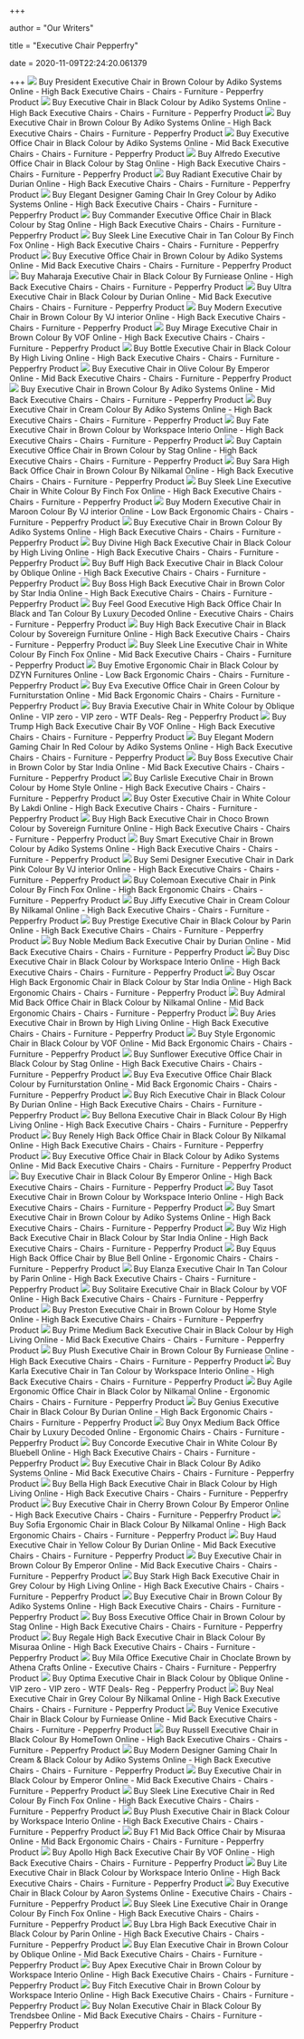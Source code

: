 +++
        
author = "Our Writers"
        
title = "Executive Chair Pepperfry"
        
date = 2020-11-09T22:24:20.061379
        
+++
[ ![](https://ii1.pepperfry.com/media/catalog/product/p/r/568x625/president-executive-chair-in-brown-colour-by-adiko-systems-president-executive-chair-in-brown-colour-xqov26.jpg)](https://ii1.pepperfry.com/media/catalog/product/p/r/568x625/president-executive-chair-in-brown-colour-by-adiko-systems-president-executive-chair-in-brown-colour-xqov26.jpg) Buy President Executive Chair in Brown Colour by Adiko Systems Online -  High Back Executive Chairs - Chairs - Furniture - Pepperfry Product
[ ![](https://ii1.pepperfry.com/media/catalog/product/e/x/494x544/executive-chairs-in-black-colour-and-matt-finish-by-adiko-executive-chairs-in-black-colour-and-matt--edlnen.jpg)](https://ii1.pepperfry.com/media/catalog/product/e/x/494x544/executive-chairs-in-black-colour-and-matt-finish-by-adiko-executive-chairs-in-black-colour-and-matt--edlnen.jpg) Buy Executive Chair in Black Colour by Adiko Systems Online - High Back Executive  Chairs - Chairs - Furniture - Pepperfry Product
[ ![](https://ii1.pepperfry.com/media/catalog/product/e/x/568x625/executive-chair-in-brown-colour-by-adiko-systems-executive-chair-in-brown-colour-by-adiko-systems-iavtcv.jpg)](https://ii1.pepperfry.com/media/catalog/product/e/x/568x625/executive-chair-in-brown-colour-by-adiko-systems-executive-chair-in-brown-colour-by-adiko-systems-iavtcv.jpg) Buy Executive Chair in Brown Colour By Adiko Systems Online - High Back Executive  Chairs - Chairs - Furniture - Pepperfry Product
[ ![](https://ii1.pepperfry.com/media/catalog/product/e/x/568x625/executive-medium-back-office-chair-in-black-colour-by-adiko-systems-executive-medium-back-office-cha-bhl7fw.jpg)](https://ii1.pepperfry.com/media/catalog/product/e/x/568x625/executive-medium-back-office-chair-in-black-colour-by-adiko-systems-executive-medium-back-office-cha-bhl7fw.jpg) Buy Executive Office Chair in Black Colour by Adiko Systems Online - Mid  Back Executive Chairs - Chairs - Furniture - Pepperfry Product
[ ![](https://ii1.pepperfry.com/media/catalog/product/a/l/568x625/alfredo-executive-office-chair-by-stag-furniture-alfredo-executive-office-chair-by-stag-furniture-vuvfrh.jpg)](https://ii1.pepperfry.com/media/catalog/product/a/l/568x625/alfredo-executive-office-chair-by-stag-furniture-alfredo-executive-office-chair-by-stag-furniture-vuvfrh.jpg) Buy Alfredo Executive Office Chair in Black Colour by Stag Online - High  Back Executive Chairs - Chairs - Furniture - Pepperfry Product
[ ![](https://ii1.pepperfry.com/media/catalog/product/l/e/494x544/leatherette-chairlow-back-office-chair-by-durian-leatherette-chairlow-back-office-chair-by-durian-zjfpna.jpg)](https://ii1.pepperfry.com/media/catalog/product/l/e/494x544/leatherette-chairlow-back-office-chair-by-durian-leatherette-chairlow-back-office-chair-by-durian-zjfpna.jpg) Buy Radiant Executive Chair by Durian Online - High Back Executive Chairs -  Chairs - Furniture - Pepperfry Product
[ ![](https://ii1.pepperfry.com/media/catalog/product/e/l/568x625/elegant-designer-gaming-chair-in-grey-by-adiko-systems-elegant-designer-gaming-chair-in-grey-by-adik-radhmf.jpg)](https://ii1.pepperfry.com/media/catalog/product/e/l/568x625/elegant-designer-gaming-chair-in-grey-by-adiko-systems-elegant-designer-gaming-chair-in-grey-by-adik-radhmf.jpg) Buy Elegant Designer Gaming Chair In Grey Colour by Adiko Systems Online -  High Back Executive Chairs - Chairs - Furniture - Pepperfry Product
[ ![](https://ii1.pepperfry.com/media/catalog/product/c/o/568x625/commander-executive-office-chair-by-stag-furniture-commander-executive-office-chair-by-stag-furnitur-9g1sty.jpg)](https://ii1.pepperfry.com/media/catalog/product/c/o/568x625/commander-executive-office-chair-by-stag-furniture-commander-executive-office-chair-by-stag-furnitur-9g1sty.jpg) Buy Commander Executive Office Chair in Black Colour by Stag Online - High  Back Executive Chairs - Chairs - Furniture - Pepperfry Product
[ ![](https://ii2.pepperfry.com/media/catalog/product/s/l/494x544/sleek-line-high-back-office-chair-in-tan-leatherette-by-finch-fox-sleek-line-high-back-office-chair--qls98a.jpg)](https://ii2.pepperfry.com/media/catalog/product/s/l/494x544/sleek-line-high-back-office-chair-in-tan-leatherette-by-finch-fox-sleek-line-high-back-office-chair--qls98a.jpg) Buy Sleek Line Executive Chair in Tan Colour By Finch Fox Online - High  Back Executive Chairs - Chairs - Furniture - Pepperfry Product
[ ![](https://ii1.pepperfry.com/media/catalog/product/e/x/568x625/executive-medium-back-office-chair-in-brown-colour-by-adiko-systems-executive-medium-back-office-cha-z5rx0s.jpg)](https://ii1.pepperfry.com/media/catalog/product/e/x/568x625/executive-medium-back-office-chair-in-brown-colour-by-adiko-systems-executive-medium-back-office-cha-z5rx0s.jpg) Buy Executive Office Chair in Brown Colour by Adiko Systems Online - Mid  Back Executive Chairs - Chairs - Furniture - Pepperfry Product
[ ![](https://ii1.pepperfry.com/media/catalog/product/m/a/494x544/maharaja-high-back-adjustable-chair-in-black-leatherette-by-furniease-maharaja-high-back-adjustable--2swhcr.jpg)](https://ii1.pepperfry.com/media/catalog/product/m/a/494x544/maharaja-high-back-adjustable-chair-in-black-leatherette-by-furniease-maharaja-high-back-adjustable--2swhcr.jpg) Buy Maharaja Executive Chair in Black Colour By Furniease Online - High  Back Executive Chairs - Chairs - Furniture - Pepperfry Product
[ ![](https://ii1.pepperfry.com/media/catalog/product/u/l/568x625/ultra-medium-back-chair-in-black-colour-by-durian-ultra-medium-back-chair-in-black-colour-by-durian-6syzu6.jpg)](https://ii1.pepperfry.com/media/catalog/product/u/l/568x625/ultra-medium-back-chair-in-black-colour-by-durian-ultra-medium-back-chair-in-black-colour-by-durian-6syzu6.jpg) Buy Ultra Executive Chair in Black Colour by Durian Online - Mid Back Executive  Chairs - Chairs - Furniture - Pepperfry Product
[ ![](https://ii1.pepperfry.com/media/catalog/product/m/o/568x625/modern-executive-leatherette-revolving-chair-by-vj-interior-modern-executive-leatherette-revolving-c-8dljvj.jpg)](https://ii1.pepperfry.com/media/catalog/product/m/o/568x625/modern-executive-leatherette-revolving-chair-by-vj-interior-modern-executive-leatherette-revolving-c-8dljvj.jpg) Buy Modern Executive Chair in Brown Colour By VJ interior Online - High  Back Executive Chairs - Chairs - Furniture - Pepperfry Product
[ ![](https://ii1.pepperfry.com/media/catalog/product/s/t/494x544/storm-hb-office-chair-in-brown-by-vof-storm-hb-office-chair-in-brown-by-vof-30yiuy.jpg)](https://ii1.pepperfry.com/media/catalog/product/s/t/494x544/storm-hb-office-chair-in-brown-by-vof-storm-hb-office-chair-in-brown-by-vof-30yiuy.jpg) Buy Mirage Executive Chair in Brown Colour By VOF Online - High Back Executive  Chairs - Chairs - Furniture - Pepperfry Product
[ ![](https://ii1.pepperfry.com/media/catalog/product/b/o/568x625/bottle-executive-chair-in-black-colour-by-high-living-bottle-executive-chair-in-black-colour-by-high-jnkivi.jpg)](https://ii1.pepperfry.com/media/catalog/product/b/o/568x625/bottle-executive-chair-in-black-colour-by-high-living-bottle-executive-chair-in-black-colour-by-high-jnkivi.jpg) Buy Bottle Executive Chair in Black Colour By High Living Online - High  Back Executive Chairs - Chairs - Furniture - Pepperfry Product
[ ![](https://ii1.pepperfry.com/media/catalog/product/m/e/568x625/medium-back-executive-chair-in-olive-colour-by-emperor-medium-back-executive-chair-in-olive-colour-b-grkida.jpg)](https://ii1.pepperfry.com/media/catalog/product/m/e/568x625/medium-back-executive-chair-in-olive-colour-by-emperor-medium-back-executive-chair-in-olive-colour-b-grkida.jpg) Buy Executive Chair in Olive Colour By Emperor Online - Mid Back Executive  Chairs - Chairs - Furniture - Pepperfry Product
[ ![](https://ii1.pepperfry.com/media/catalog/product/e/x/568x625/executive-chair-in-brown-colour-by-adiko-systems-executive-chair-in-brown-colour-by-adiko-systems-rvf1nt.jpg)](https://ii1.pepperfry.com/media/catalog/product/e/x/568x625/executive-chair-in-brown-colour-by-adiko-systems-executive-chair-in-brown-colour-by-adiko-systems-rvf1nt.jpg) Buy Executive Chair in Brown Colour By Adiko Systems Online - Mid Back Executive  Chairs - Chairs - Furniture - Pepperfry Product
[ ![](https://ii1.pepperfry.com/media/catalog/product/e/x/568x625/executive-chair-in-cream-colour-by-adiko-systems-executive-chair-in-cream-colour-by-adiko-systems-ufiarf.jpg)](https://ii1.pepperfry.com/media/catalog/product/e/x/568x625/executive-chair-in-cream-colour-by-adiko-systems-executive-chair-in-cream-colour-by-adiko-systems-ufiarf.jpg) Buy Executive Chair in Cream Colour By Adiko Systems Online - High Back Executive  Chairs - Chairs - Furniture - Pepperfry Product
[ ![](https://ii1.pepperfry.com/media/catalog/product/f/a/568x625/fate-ergonomic-chair-in-brown-colour--by-workspace-interio-fate-ergonomic-chair-in-brown-colour--by--gqlhwk.jpg)](https://ii1.pepperfry.com/media/catalog/product/f/a/568x625/fate-ergonomic-chair-in-brown-colour--by-workspace-interio-fate-ergonomic-chair-in-brown-colour--by--gqlhwk.jpg) Buy Fate Executive Chair in Brown Colour by Workspace Interio Online - High  Back Executive Chairs - Chairs - Furniture - Pepperfry Product
[ ![](https://ii1.pepperfry.com/media/catalog/product/c/a/568x625/captain-executive-office-chair-by-stag-furniture-captain-executive-office-chair-by-stag-furniture-wkx8mc.jpg)](https://ii1.pepperfry.com/media/catalog/product/c/a/568x625/captain-executive-office-chair-by-stag-furniture-captain-executive-office-chair-by-stag-furniture-wkx8mc.jpg) Buy Captain Executive Office Chair in Brown Colour by Stag Online - High  Back Executive Chairs - Chairs - Furniture - Pepperfry Product
[ ![](https://ii1.pepperfry.com/media/catalog/product/s/a/568x625/sara-high-back-office-chair-in-brown-colour-by-nilkamal-sara-high-back-office-chair-in-brown-colour--sodmdo.jpg)](https://ii1.pepperfry.com/media/catalog/product/s/a/568x625/sara-high-back-office-chair-in-brown-colour-by-nilkamal-sara-high-back-office-chair-in-brown-colour--sodmdo.jpg) Buy Sara High Back Office Chair in Brown Colour By Nilkamal Online - High  Back Executive Chairs - Chairs - Furniture - Pepperfry Product
[ ![](https://ii1.pepperfry.com/media/catalog/product/s/l/568x625/sleek-line-high-back-office-chair-in-white-leatherette-by-finch-fox-sleek-line-high-back-office-chai-b9x7pi.jpg)](https://ii1.pepperfry.com/media/catalog/product/s/l/568x625/sleek-line-high-back-office-chair-in-white-leatherette-by-finch-fox-sleek-line-high-back-office-chai-b9x7pi.jpg) Buy Sleek Line Executive Chair in White Colour By Finch Fox Online - High  Back Executive Chairs - Chairs - Furniture - Pepperfry Product
[ ![](https://ii1.pepperfry.com/media/catalog/product/m/o/568x625/modern-executive-chair-in-maroon-colour-by-vj-interior-modern-executive-chair-in-maroon-colour-by-vj-0qvhl3.jpg)](https://ii1.pepperfry.com/media/catalog/product/m/o/568x625/modern-executive-chair-in-maroon-colour-by-vj-interior-modern-executive-chair-in-maroon-colour-by-vj-0qvhl3.jpg) Buy Modern Executive Chair in Maroon Colour By VJ interior Online - Low  Back Ergonomic Chairs - Chairs - Furniture - Pepperfry Product
[ ![](https://ii1.pepperfry.com/media/catalog/product/e/x/568x625/executive-chair-in-brown-colour-by-adiko-system-executive-chair-in-brown-colour-by-adiko-system-xtavvb.jpg)](https://ii1.pepperfry.com/media/catalog/product/e/x/568x625/executive-chair-in-brown-colour-by-adiko-system-executive-chair-in-brown-colour-by-adiko-system-xtavvb.jpg) Buy Executive Chair in Brown Colour By Adiko Systems Online - High Back Executive  Chairs - Chairs - Furniture - Pepperfry Product
[ ![](https://ii1.pepperfry.com/media/catalog/product/d/i/568x625/divine-high-back-executive-chair-in-black-colour-by-high-living-divine-high-back-executive-chair-in--yaxdxl.jpg)](https://ii1.pepperfry.com/media/catalog/product/d/i/568x625/divine-high-back-executive-chair-in-black-colour-by-high-living-divine-high-back-executive-chair-in--yaxdxl.jpg) Buy Divine High Back Executive Chair in Black Colour by High Living Online  - High Back Executive Chairs - Chairs - Furniture - Pepperfry Product
[ ![](https://ii1.pepperfry.com/media/catalog/product/b/u/568x625/buff-high-back-executive-chair-in-black-colour-by-oblique-buff-high-back-executive-chair-in-black-co-wg7lng.jpg)](https://ii1.pepperfry.com/media/catalog/product/b/u/568x625/buff-high-back-executive-chair-in-black-colour-by-oblique-buff-high-back-executive-chair-in-black-co-wg7lng.jpg) Buy Buff High Back Executive Chair in Black Colour by Oblique Online - High  Back Executive Chairs - Chairs - Furniture - Pepperfry Product
[ ![](https://ii1.pepperfry.com/media/catalog/product/b/o/568x625/boss-high-back-executive-chair-in-brown-color-by-star-india-boss-high-back-executive-chair-in-brown--yruai6.jpg)](https://ii1.pepperfry.com/media/catalog/product/b/o/568x625/boss-high-back-executive-chair-in-brown-color-by-star-india-boss-high-back-executive-chair-in-brown--yruai6.jpg) Buy Boss High Back Executive Chair in Brown Color by Star India Online -  High Back Executive Chairs - Chairs - Furniture - Pepperfry Product
[ ![](https://ii1.pepperfry.com/media/catalog/product/f/e/568x625/feel-good-executive-high-back-office-chair-in-black-colour-and-tan-by-luxury-decoded-feel-good-execu-aawb5g.jpg)](https://ii1.pepperfry.com/media/catalog/product/f/e/568x625/feel-good-executive-high-back-office-chair-in-black-colour-and-tan-by-luxury-decoded-feel-good-execu-aawb5g.jpg) Buy Feel Good Executive High Back Office Chair In Black and Tan Colour By  Luxury Decoded Online - Executive Chairs - Chairs - Furniture - Pepperfry  Product
[ ![](https://ii1.pepperfry.com/media/catalog/product/c/h/568x625/chair-chair-1nyd8v.jpg)](https://ii1.pepperfry.com/media/catalog/product/c/h/568x625/chair-chair-1nyd8v.jpg) Buy High Back Executive Chair in Black Colour by Sovereign Furniture Online  - High Back Executive Chairs - Chairs - Furniture - Pepperfry Product
[ ![](https://ii1.pepperfry.com/media/catalog/product/s/l/568x625/sleek-line-executive-chair-in-white-colour-by-finch-fox-sleek-line-executive-chair-in-white-colour-b-1dkwhz.jpg)](https://ii1.pepperfry.com/media/catalog/product/s/l/568x625/sleek-line-executive-chair-in-white-colour-by-finch-fox-sleek-line-executive-chair-in-white-colour-b-1dkwhz.jpg) Buy Sleek Line Executive Chair in White Colour By Finch Fox Online - Mid  Back Executive Chairs - Chairs - Furniture - Pepperfry Product
[ ![](https://ii1.pepperfry.com/media/catalog/product/e/m/568x625/emotive-executive-chair-in-black-colour-by-dzyn-furnitures-emotive-executive-chair-in-black-colour-b-3u8dgn.jpg)](https://ii1.pepperfry.com/media/catalog/product/e/m/568x625/emotive-executive-chair-in-black-colour-by-dzyn-furnitures-emotive-executive-chair-in-black-colour-b-3u8dgn.jpg) Buy Emotive Ergonomic Chair in Black Colour by DZYN Furnitures Online - Low  Back Ergonomic Chairs - Chairs - Furniture - Pepperfry Product
[ ![](https://ii1.pepperfry.com/media/catalog/product/e/v/494x544/eva-executive-office-chair-green-colour-by-furniturstation-eva-executive-office-chair-green-colour-b-x4n3z7.jpg)](https://ii1.pepperfry.com/media/catalog/product/e/v/494x544/eva-executive-office-chair-green-colour-by-furniturstation-eva-executive-office-chair-green-colour-b-x4n3z7.jpg) Buy Eva Executive Office Chair in Green Colour by Furniturstation Online -  Mid Back Ergonomic Chairs - Chairs - Furniture - Pepperfry Product
[ ![](https://ii1.pepperfry.com/media/catalog/product/b/r/568x625/bravia-executive-chair-in-white-leather-by-oblique-bravia-executive-chair-in-white-leather-by-obliqu-pj2aur.jpg)](https://ii1.pepperfry.com/media/catalog/product/b/r/568x625/bravia-executive-chair-in-white-leather-by-oblique-bravia-executive-chair-in-white-leather-by-obliqu-pj2aur.jpg) Buy Bravia Executive Chair in White Colour by Oblique Online - VIP zero -  VIP zero - WTF Deals- Reg - Pepperfry Product
[ ![](https://ii1.pepperfry.com/media/catalog/product/t/r/568x625/trump-high-back-executive-chair-by-vof-trump-high-back-executive-chair-by-vof-nasr6c.jpg)](https://ii1.pepperfry.com/media/catalog/product/t/r/568x625/trump-high-back-executive-chair-by-vof-trump-high-back-executive-chair-by-vof-nasr6c.jpg) Buy Trump High Back Executive Chair By VOF Online - High Back Executive  Chairs - Chairs - Furniture - Pepperfry Product
[ ![](https://ii1.pepperfry.com/media/catalog/product/e/l/568x625/elegant-modern-gaming-chair-in-red-by-adiko-systems-elegant-modern-gaming-chair-in-red-by-adiko-syst-3g3uvv.jpg)](https://ii1.pepperfry.com/media/catalog/product/e/l/568x625/elegant-modern-gaming-chair-in-red-by-adiko-systems-elegant-modern-gaming-chair-in-red-by-adiko-syst-3g3uvv.jpg) Buy Elegant Modern Gaming Chair In Red Colour by Adiko Systems Online -  High Back Executive Chairs - Chairs - Furniture - Pepperfry Product
[ ![](https://ii1.pepperfry.com/media/catalog/product/b/o/568x625/boss-executive-chair-in-brown-color-by-star-india-boss-executive-chair-in-brown-color-by-star-india-u6wbze.jpg)](https://ii1.pepperfry.com/media/catalog/product/b/o/568x625/boss-executive-chair-in-brown-color-by-star-india-boss-executive-chair-in-brown-color-by-star-india-u6wbze.jpg) Buy Boss Executive Chair in Brown Color by Star India Online - Mid Back Executive  Chairs - Chairs - Furniture - Pepperfry Product
[ ![](https://ii1.pepperfry.com/media/catalog/product/e/x/568x625/exceutive-chair-in-black-by-home-style-exceutive-chair-in-black-by-home-style-tajadw.jpg)](https://ii1.pepperfry.com/media/catalog/product/e/x/568x625/exceutive-chair-in-black-by-home-style-exceutive-chair-in-black-by-home-style-tajadw.jpg) Buy Carlisle Executive Chair in Brown Colour by Home Style Online - High  Back Executive Chairs - Chairs - Furniture - Pepperfry Product
[ ![](https://ii1.pepperfry.com/media/catalog/product/h/i/568x625/high-back-executive-chair-in-white-leatherette-by-lakdi-high-back-executive-chair-in-white-leatheret-scsdpj.jpg)](https://ii1.pepperfry.com/media/catalog/product/h/i/568x625/high-back-executive-chair-in-white-leatherette-by-lakdi-high-back-executive-chair-in-white-leatheret-scsdpj.jpg) Buy Oster Executive Chair in White Colour By Lakdi Online - High Back Executive  Chairs - Chairs - Furniture - Pepperfry Product
[ ![](https://ii1.pepperfry.com/media/catalog/product/c/h/568x625/chair-chair-fgxgl2.jpg)](https://ii1.pepperfry.com/media/catalog/product/c/h/568x625/chair-chair-fgxgl2.jpg) Buy High Back Executive Chair in Choco Brown Colour by Sovereign Furniture  Online - High Back Executive Chairs - Chairs - Furniture - Pepperfry Product
[ ![](https://ii1.pepperfry.com/media/catalog/product/s/m/568x625/smart-executive-chair-in-brown-colour-by-adiko-systems-smart-executive-chair-in-brown-colour-by-adik-dulxpw.jpg)](https://ii1.pepperfry.com/media/catalog/product/s/m/568x625/smart-executive-chair-in-brown-colour-by-adiko-systems-smart-executive-chair-in-brown-colour-by-adik-dulxpw.jpg) Buy Smart Executive Chair in Brown Colour by Adiko Systems Online - High  Back Executive Chairs - Chairs - Furniture - Pepperfry Product
[ ![](https://ii1.pepperfry.com/media/catalog/product/s/e/568x625/semi-designer-executive-chair-in-dark-pink-by-vj-interior-semi-designer-executive-chair-in-dark-pink-1vfmma.jpg)](https://ii1.pepperfry.com/media/catalog/product/s/e/568x625/semi-designer-executive-chair-in-dark-pink-by-vj-interior-semi-designer-executive-chair-in-dark-pink-1vfmma.jpg) Buy Semi Designer Executive Chair in Dark Pink Colour By VJ interior Online  - High Back Executive Chairs - Chairs - Furniture - Pepperfry Product
[ ![](https://ii1.pepperfry.com/media/catalog/product/c/o/494x544/colemoan-leatherette-office-chair-in-pink-colour-by-finch-fox-colemoan-leatherette-office-chair-in-p-ibbmfa.jpg)](https://ii1.pepperfry.com/media/catalog/product/c/o/494x544/colemoan-leatherette-office-chair-in-pink-colour-by-finch-fox-colemoan-leatherette-office-chair-in-p-ibbmfa.jpg) Buy Colemoan Executive Chair in Pink Colour By Finch Fox Online - High Back  Ergonomic Chairs - Chairs - Furniture - Pepperfry Product
[ ![](https://ii1.pepperfry.com/media/catalog/product/j/i/568x625/jiffy-high-back-office-chair-in-cream-colour-by-nilkamal-jiffy-high-back-office-chair-in-cream-colou-lmfmk9.jpg)](https://ii1.pepperfry.com/media/catalog/product/j/i/568x625/jiffy-high-back-office-chair-in-cream-colour-by-nilkamal-jiffy-high-back-office-chair-in-cream-colou-lmfmk9.jpg) Buy Jiffy Executive Chair in Cream Colour By Nilkamal Online - High Back Executive  Chairs - Chairs - Furniture - Pepperfry Product
[ ![](https://ii1.pepperfry.com/media/catalog/product/p/r/568x625/prestige-executive-chair-in-black-leatherette-by-parin-prestige-executive-chair-in-black-leatherette-dj6gyv.jpg)](https://ii1.pepperfry.com/media/catalog/product/p/r/568x625/prestige-executive-chair-in-black-leatherette-by-parin-prestige-executive-chair-in-black-leatherette-dj6gyv.jpg) Buy Prestige Executive Chair in Black Colour by Parin Online - High Back Executive  Chairs - Chairs - Furniture - Pepperfry Product
[ ![](https://ii1.pepperfry.com/media/catalog/product/n/o/568x625/noble-medium-back-executive-chair-by-durian-noble-medium-back-executive-chair-by-durian-a4ltbd.jpg)](https://ii1.pepperfry.com/media/catalog/product/n/o/568x625/noble-medium-back-executive-chair-by-durian-noble-medium-back-executive-chair-by-durian-a4ltbd.jpg) Buy Noble Medium Back Executive Chair by Durian Online - Mid Back Executive  Chairs - Chairs - Furniture - Pepperfry Product
[ ![](https://ii1.pepperfry.com/media/catalog/product/d/i/568x625/disc-executive-chair-in-black-colour-by-workspace-interio-disc-executive-chair-in-black-colour-by-wo-iqawa1.jpg)](https://ii1.pepperfry.com/media/catalog/product/d/i/568x625/disc-executive-chair-in-black-colour-by-workspace-interio-disc-executive-chair-in-black-colour-by-wo-iqawa1.jpg) Buy Disc Executive Chair in Black Colour by Workspace Interio Online - High  Back Executive Chairs - Chairs - Furniture - Pepperfry Product
[ ![](https://ii1.pepperfry.com/media/catalog/product/o/s/1100x1210/oscar-high-back-ergonomic-chair-in-black-colour-by-star-india-oscar-high-back-ergonomic-chair-in-bla-dhzf4b.jpg)](https://ii1.pepperfry.com/media/catalog/product/o/s/1100x1210/oscar-high-back-ergonomic-chair-in-black-colour-by-star-india-oscar-high-back-ergonomic-chair-in-bla-dhzf4b.jpg) Buy Oscar High Back Ergonomic Chair in Black Colour by Star India Online -  High Back Ergonomic Chairs - Chairs - Furniture - Pepperfry Product
[ ![](https://ii1.pepperfry.com/media/catalog/product/a/d/568x625/admiral-mid-back-office-chair-in-black-colour-by-nilkamal-admiral-mid-back-office-chair-in-black-col-0n7f29.jpg)](https://ii1.pepperfry.com/media/catalog/product/a/d/568x625/admiral-mid-back-office-chair-in-black-colour-by-nilkamal-admiral-mid-back-office-chair-in-black-col-0n7f29.jpg) Buy Admiral Mid Back Office Chair in Black Colour by Nilkamal Online - Mid  Back Ergonomic Chairs - Chairs - Furniture - Pepperfry Product
[ ![](https://ii2.pepperfry.com/media/catalog/product/a/r/494x544/aries-executive-chair-in-brown-by-high-living-aries-executive-chair-in-brown-by-high-living-svilfd.jpg)](https://ii2.pepperfry.com/media/catalog/product/a/r/494x544/aries-executive-chair-in-brown-by-high-living-aries-executive-chair-in-brown-by-high-living-svilfd.jpg) Buy Aries Executive Chair in Brown by High Living Online - High Back Executive  Chairs - Chairs - Furniture - Pepperfry Product
[ ![](https://ii1.pepperfry.com/media/catalog/product/s/t/568x625/style-ergonomic-chair-in-black-colour-by-vof-style-ergonomic-chair-in-black-colour-by-vof-20xuq9.jpg)](https://ii1.pepperfry.com/media/catalog/product/s/t/568x625/style-ergonomic-chair-in-black-colour-by-vof-style-ergonomic-chair-in-black-colour-by-vof-20xuq9.jpg) Buy Style Ergonomic Chair in Black Colour by VOF Online - Mid Back  Ergonomic Chairs - Chairs - Furniture - Pepperfry Product
[ ![](https://ii1.pepperfry.com/media/catalog/product/s/u/494x544/sunflower-executive-office-chair-by-stag-furniture-sunflower-executive-office-chair-by-stag-furnitur-0rq6kg.jpg)](https://ii1.pepperfry.com/media/catalog/product/s/u/494x544/sunflower-executive-office-chair-by-stag-furniture-sunflower-executive-office-chair-by-stag-furnitur-0rq6kg.jpg) Buy Sunflower Executive Office Chair in Black Colour by Stag Online - High  Back Executive Chairs - Chairs - Furniture - Pepperfry Product
[ ![](https://ii1.pepperfry.com/media/catalog/product/e/v/494x544/eva-executive-office-chair-black-colour-by-furniturstation-eva-executive-office-chair-black-colour-b-ploixa.jpg)](https://ii1.pepperfry.com/media/catalog/product/e/v/494x544/eva-executive-office-chair-black-colour-by-furniturstation-eva-executive-office-chair-black-colour-b-ploixa.jpg) Buy Eva Executive Office Chair Black Colour by Furniturstation Online - Mid  Back Ergonomic Chairs - Chairs - Furniture - Pepperfry Product
[ ![](https://ii1.pepperfry.com/media/catalog/product/r/i/494x544/rich-executive-chair-in-black-colour-by-durian-rich-executive-chair-in-black-colour-by-durian-w5yktd.jpg)](https://ii1.pepperfry.com/media/catalog/product/r/i/494x544/rich-executive-chair-in-black-colour-by-durian-rich-executive-chair-in-black-colour-by-durian-w5yktd.jpg) Buy Rich Executive Chair in Black Colour By Durian Online - High Back Executive  Chairs - Chairs - Furniture - Pepperfry Product
[ ![](https://ii1.pepperfry.com/media/catalog/product/b/e/568x625/bellona-executive-chair-in-black-by-high-living-bellona-executive-chair-in-black-by-high-living-lx2n3a.jpg)](https://ii1.pepperfry.com/media/catalog/product/b/e/568x625/bellona-executive-chair-in-black-by-high-living-bellona-executive-chair-in-black-by-high-living-lx2n3a.jpg) Buy Bellona Executive Chair in Black Colour By High Living Online - High  Back Executive Chairs - Chairs - Furniture - Pepperfry Product
[ ![](https://ii1.pepperfry.com/media/catalog/product/r/e/568x625/renely-high-back-office-chair-in-black-colour-by-nilkamal-renely-high-back-office-chair-in-black-col-qmiyga.jpg)](https://ii1.pepperfry.com/media/catalog/product/r/e/568x625/renely-high-back-office-chair-in-black-colour-by-nilkamal-renely-high-back-office-chair-in-black-col-qmiyga.jpg) Buy Renely High Back Office Chair in Black Colour By Nilkamal Online - High  Back Executive Chairs - Chairs - Furniture - Pepperfry Product
[ ![](https://ii1.pepperfry.com/media/catalog/product/e/x/494x544/executive-medium-back-office-chair-in-black-colour-by-adiko-systems-executive-medium-back-office-cha-6isegi.jpg)](https://ii1.pepperfry.com/media/catalog/product/e/x/494x544/executive-medium-back-office-chair-in-black-colour-by-adiko-systems-executive-medium-back-office-cha-6isegi.jpg) Buy Executive Office Chair in Black Colour by Adiko Systems Online - Mid  Back Executive Chairs - Chairs - Furniture - Pepperfry Product
[ ![](https://ii1.pepperfry.com/media/catalog/product/h/i/568x625/high-back-executive-chair-in-black-leatherette-by-emperor-high-back-executive-chair-in-black-leather-a0klim.jpg)](https://ii1.pepperfry.com/media/catalog/product/h/i/568x625/high-back-executive-chair-in-black-leatherette-by-emperor-high-back-executive-chair-in-black-leather-a0klim.jpg) Buy Executive Chair in Black Colour By Emperor Online - High Back Executive  Chairs - Chairs - Furniture - Pepperfry Product
[ ![](https://ii1.pepperfry.com/media/catalog/product/t/a/494x544/tasot-executive-chair-in-brown-colour-by-workspace-interio-tasot-executive-chair-in-brown-colour-by--t6xll1.jpg)](https://ii1.pepperfry.com/media/catalog/product/t/a/494x544/tasot-executive-chair-in-brown-colour-by-workspace-interio-tasot-executive-chair-in-brown-colour-by--t6xll1.jpg) Buy Tasot Executive Chair in Brown Colour by Workspace Interio Online -  High Back Executive Chairs - Chairs - Furniture - Pepperfry Product
[ ![](https://ii1.pepperfry.com/media/catalog/product/s/m/494x544/smart-executive-chair-in-brown-colour-by-adiko-systems-smart-executive-chair-in-brown-colour-by-adik-8z5swa.jpg)](https://ii1.pepperfry.com/media/catalog/product/s/m/494x544/smart-executive-chair-in-brown-colour-by-adiko-systems-smart-executive-chair-in-brown-colour-by-adik-8z5swa.jpg) Buy Smart Executive Chair in Brown Colour by Adiko Systems Online - High  Back Executive Chairs - Chairs - Furniture - Pepperfry Product
[ ![](https://ii1.pepperfry.com/media/catalog/product/w/i/568x625/wiz-high-back-executive-chair-in-black-colour-by-star-india-wiz-high-back-executive-chair-in-black-c-qo4r0k.jpg)](https://ii1.pepperfry.com/media/catalog/product/w/i/568x625/wiz-high-back-executive-chair-in-black-colour-by-star-india-wiz-high-back-executive-chair-in-black-c-qo4r0k.jpg) Buy Wiz High Back Executive Chair in Black Colour by Star India Online -  High Back Executive Chairs - Chairs - Furniture - Pepperfry Product
[ ![](https://ii1.pepperfry.com/media/catalog/product/e/q/568x625/equus-high-back-office-chair--by-blue-bell-equus-high-back-office-chair--by-blue-bell-pksnzr.jpg)](https://ii1.pepperfry.com/media/catalog/product/e/q/568x625/equus-high-back-office-chair--by-blue-bell-equus-high-back-office-chair--by-blue-bell-pksnzr.jpg) Buy Equus High Back Office Chair by Blue Bell Online - Ergonomic Chairs -  Chairs - Furniture - Pepperfry Product
[ ![](https://ii1.pepperfry.com/media/catalog/product/e/l/568x625/elanza-executive-chair-in-tan-colour-by-parin-elanza-executive-chair-in-tan-colour-by-parin-1sq0fk.jpg)](https://ii1.pepperfry.com/media/catalog/product/e/l/568x625/elanza-executive-chair-in-tan-colour-by-parin-elanza-executive-chair-in-tan-colour-by-parin-1sq0fk.jpg) Buy Elanza Executive Chair In Tan Colour by Parin Online - High Back Executive  Chairs - Chairs - Furniture - Pepperfry Product
[ ![](https://ii1.pepperfry.com/media/catalog/product/s/o/568x625/solitaire-executive-chair-in-black-colour-by-vof-solitaire-executive-chair-in-black-colour-by-vof-pm93tx.jpg)](https://ii1.pepperfry.com/media/catalog/product/s/o/568x625/solitaire-executive-chair-in-black-colour-by-vof-solitaire-executive-chair-in-black-colour-by-vof-pm93tx.jpg) Buy Solitaire Executive Chair in Black Colour by VOF Online - High Back Executive  Chairs - Chairs - Furniture - Pepperfry Product
[ ![](https://ii1.pepperfry.com/media/catalog/product/e/x/568x625/exceutive-chair-in-brown-by-home-style-exceutive-chair-in-brown-by-home-style-ymrogl.jpg)](https://ii1.pepperfry.com/media/catalog/product/e/x/568x625/exceutive-chair-in-brown-by-home-style-exceutive-chair-in-brown-by-home-style-ymrogl.jpg) Buy Preston Executive Chair in Brown Colour by Home Style Online - High  Back Executive Chairs - Chairs - Furniture - Pepperfry Product
[ ![](https://ii1.pepperfry.com/media/catalog/product/p/r/568x625/prime-medium-back-executive-chair-in-black-colour-by-high-living-prime-medium-back-executive-chair-i-qqwjft.jpg)](https://ii1.pepperfry.com/media/catalog/product/p/r/568x625/prime-medium-back-executive-chair-in-black-colour-by-high-living-prime-medium-back-executive-chair-i-qqwjft.jpg) Buy Prime Medium Back Executive Chair in Black Colour by High Living Online  - Mid Back Executive Chairs - Chairs - Furniture - Pepperfry Product
[ ![](https://ii1.pepperfry.com/media/catalog/product/e/x/568x625/executive-chair-in-brown-leatherette-by-furniease-executive-chair-in-brown-leatherette-by-furniease-0hig7k.jpg)](https://ii1.pepperfry.com/media/catalog/product/e/x/568x625/executive-chair-in-brown-leatherette-by-furniease-executive-chair-in-brown-leatherette-by-furniease-0hig7k.jpg) Buy Plush Executive Chair in Brown Colour By Furniease Online - High Back Executive  Chairs - Chairs - Furniture - Pepperfry Product
[ ![](https://ii1.pepperfry.com/media/catalog/product/k/a/568x625/karla-executive-chair-in-tan-colour-by-workspace-interio-karla-executive-chair-in-tan-colour-by-work-fp6edy.jpg)](https://ii1.pepperfry.com/media/catalog/product/k/a/568x625/karla-executive-chair-in-tan-colour-by-workspace-interio-karla-executive-chair-in-tan-colour-by-work-fp6edy.jpg) Buy Karla Executive Chair in Tan Colour by Workspace Interio Online - High  Back Executive Chairs - Chairs - Furniture - Pepperfry Product
[ ![](https://ii1.pepperfry.com/media/catalog/product/a/g/568x625/agile-ergonomic-office-chair-in-black-color-by-nilkamal-agile-ergonomic-office-chair-in-black-color--hku1zv.jpg)](https://ii1.pepperfry.com/media/catalog/product/a/g/568x625/agile-ergonomic-office-chair-in-black-color-by-nilkamal-agile-ergonomic-office-chair-in-black-color--hku1zv.jpg) Buy Agile Ergonomic Office Chair in Black Color by Nilkamal Online -  Ergonomic Chairs - Chairs - Furniture - Pepperfry Product
[ ![](https://ii1.pepperfry.com/media/catalog/product/g/e/568x625/genius-executive-chair-in-black-colour-by-durian-genius-executive-chair-in-black-colour-by-durian-zw1ka9.jpg)](https://ii1.pepperfry.com/media/catalog/product/g/e/568x625/genius-executive-chair-in-black-colour-by-durian-genius-executive-chair-in-black-colour-by-durian-zw1ka9.jpg) Buy Genius Executive Chair in Black Colour By Durian Online - High Back  Ergonomic Chairs - Chairs - Furniture - Pepperfry Product
[ ![](https://ii1.pepperfry.com/media/catalog/product/o/n/568x625/onyx-mediym-back-office-chair-by--luxury-decoded-onyx-mediym-back-office-chair-by--luxury-decoded-sic1cr.jpg)](https://ii1.pepperfry.com/media/catalog/product/o/n/568x625/onyx-mediym-back-office-chair-by--luxury-decoded-onyx-mediym-back-office-chair-by--luxury-decoded-sic1cr.jpg) Buy Onyx Medium Back Office Chair by Luxury Decoded Online - Ergonomic  Chairs - Chairs - Furniture - Pepperfry Product
[ ![](https://ii1.pepperfry.com/media/catalog/product/c/o/494x544/concorde-executive-chair-in-white-colour-by-bluebell-concorde-executive-chair-in-white-colour-by-blu-mssp86.jpg)](https://ii1.pepperfry.com/media/catalog/product/c/o/494x544/concorde-executive-chair-in-white-colour-by-bluebell-concorde-executive-chair-in-white-colour-by-blu-mssp86.jpg) Buy Concorde Executive Chair in White Colour By Bluebell Online - High Back Executive  Chairs - Chairs - Furniture - Pepperfry Product
[ ![](https://ii1.pepperfry.com/media/catalog/product/e/x/568x625/executive-chair-in-black-colour-by-adiko-systems-executive-chair-in-black-colour-by-adiko-systems-tzp58d.jpg)](https://ii1.pepperfry.com/media/catalog/product/e/x/568x625/executive-chair-in-black-colour-by-adiko-systems-executive-chair-in-black-colour-by-adiko-systems-tzp58d.jpg) Buy Executive Chair in Black Colour By Adiko Systems Online - Mid Back Executive  Chairs - Chairs - Furniture - Pepperfry Product
[ ![](https://ii1.pepperfry.com/media/catalog/product/b/e/568x625/bella-high-back-executive-chair-in-black-colour-by-high-living-bella-high-back-executive-chair-in-bl-i0zw8o.jpg)](https://ii1.pepperfry.com/media/catalog/product/b/e/568x625/bella-high-back-executive-chair-in-black-colour-by-high-living-bella-high-back-executive-chair-in-bl-i0zw8o.jpg) Buy Bella High Back Executive Chair in Black Colour by High Living Online -  High Back Executive Chairs - Chairs - Furniture - Pepperfry Product
[ ![](https://ii1.pepperfry.com/media/catalog/product/h/i/568x625/high-back-executive-chair-in-cherry-brown-colour-by-emperor-high-back-executive-chair-in-cherry-brow-bgsfj4.jpg)](https://ii1.pepperfry.com/media/catalog/product/h/i/568x625/high-back-executive-chair-in-cherry-brown-colour-by-emperor-high-back-executive-chair-in-cherry-brow-bgsfj4.jpg) Buy Executive Chair in Cherry Brown Colour By Emperor Online - High Back Executive  Chairs - Chairs - Furniture - Pepperfry Product
[ ![](https://ii1.pepperfry.com/media/catalog/product/s/o/568x625/sofia--high-back-office-chair-in-black-colour-by-nilkamal-sofia--high-back-office-chair-in-black-col-nbtqym.jpg)](https://ii1.pepperfry.com/media/catalog/product/s/o/568x625/sofia--high-back-office-chair-in-black-colour-by-nilkamal-sofia--high-back-office-chair-in-black-col-nbtqym.jpg) Buy Sofia Ergonomic Chair in Black Colour By Nilkamal Online - High Back  Ergonomic Chairs - Chairs - Furniture - Pepperfry Product
[ ![](https://ii1.pepperfry.com/media/catalog/product/h/a/568x625/haud-executive-chair-in-yellow-by-durian-haud-executive-chair-in-yellow-by-durian-luapig.jpg)](https://ii1.pepperfry.com/media/catalog/product/h/a/568x625/haud-executive-chair-in-yellow-by-durian-haud-executive-chair-in-yellow-by-durian-luapig.jpg) Buy Haud Executive Chair in Yellow Colour By Durian Online - Mid Back Executive  Chairs - Chairs - Furniture - Pepperfry Product
[ ![](https://ii1.pepperfry.com/media/catalog/product/e/r/568x625/ergonomic-chair-in-brown-leatherette-by-emperor-ergonomic-chair-in-brown-leatherette-by-emperor-oflwxf.jpg)](https://ii1.pepperfry.com/media/catalog/product/e/r/568x625/ergonomic-chair-in-brown-leatherette-by-emperor-ergonomic-chair-in-brown-leatherette-by-emperor-oflwxf.jpg) Buy Executive Chair in Brown Colour By Emperor Online - Mid Back Executive  Chairs - Chairs - Furniture - Pepperfry Product
[ ![](https://ii1.pepperfry.com/media/catalog/product/s/t/568x625/stark-high-back-executive-chair-in-grey-colour-by-high-living-stark-high-back-executive-chair-in-gre-usk8fe.jpg)](https://ii1.pepperfry.com/media/catalog/product/s/t/568x625/stark-high-back-executive-chair-in-grey-colour-by-high-living-stark-high-back-executive-chair-in-gre-usk8fe.jpg) Buy Stark High Back Executive Chair in Grey Colour by High Living Online -  High Back Executive Chairs - Chairs - Furniture - Pepperfry Product
[ ![](https://ii1.pepperfry.com/media/catalog/product/e/x/568x625/executive-chair-in-brown-colour-by-adiko-systems-executive-chair-in-brown-colour-by-adiko-systems-jzrul4.jpg)](https://ii1.pepperfry.com/media/catalog/product/e/x/568x625/executive-chair-in-brown-colour-by-adiko-systems-executive-chair-in-brown-colour-by-adiko-systems-jzrul4.jpg) Buy Executive Chair in Brown Colour By Adiko Systems Online - High Back Executive  Chairs - Chairs - Furniture - Pepperfry Product
[ ![](https://ii1.pepperfry.com/media/catalog/product/b/o/568x625/boss-executive-office-chair-by-stag-furniture-boss-executive-office-chair-by-stag-furniture-koautu.jpg)](https://ii1.pepperfry.com/media/catalog/product/b/o/568x625/boss-executive-office-chair-by-stag-furniture-boss-executive-office-chair-by-stag-furniture-koautu.jpg) Buy Boss Executive Office Chair in Brown Colour by Stag Online - High Back Executive  Chairs - Chairs - Furniture - Pepperfry Product
[ ![](https://ii1.pepperfry.com/media/catalog/product/r/e/568x625/regale-high-back-executive-chair-in-black-colour-by-misuraa-regale-high-back-executive-chair-in-blac-c6skjb.jpg)](https://ii1.pepperfry.com/media/catalog/product/r/e/568x625/regale-high-back-executive-chair-in-black-colour-by-misuraa-regale-high-back-executive-chair-in-blac-c6skjb.jpg) Buy Regale High Back Executive Chair in Black Colour By Misuraa Online -  High Back Executive Chairs - Chairs - Furniture - Pepperfry Product
[ ![](https://ii1.pepperfry.com/media/catalog/product/m/i/568x625/mila-office-executive-chair-in-choclate-brown-by-hollywood-furniture-mila-office-executive-chair-in--9mt1ig.jpg)](https://ii1.pepperfry.com/media/catalog/product/m/i/568x625/mila-office-executive-chair-in-choclate-brown-by-hollywood-furniture-mila-office-executive-chair-in--9mt1ig.jpg) Buy Mila Office Executive Chair in Choclate Brown by Athena Crafts Online - Executive  Chairs - Chairs - Furniture - Pepperfry Product
[ ![](https://ii1.pepperfry.com/media/catalog/product/o/p/568x625/optima-executive-chair-in-black-colour-by-oblique-optima-executive-chair-in-black-colour-by-oblique-vbsxpw.jpg)](https://ii1.pepperfry.com/media/catalog/product/o/p/568x625/optima-executive-chair-in-black-colour-by-oblique-optima-executive-chair-in-black-colour-by-oblique-vbsxpw.jpg) Buy Optima Executive Chair in Black Colour by Oblique Online - VIP zero -  VIP zero - WTF Deals- Reg - Pepperfry Product
[ ![](https://ii1.pepperfry.com/media/catalog/product/n/e/568x625/neal-high-back-office-chair-in-grey-colour-by-nilkamal-neal-high-back-office-chair-in-grey-colour-by-portmw.jpg)](https://ii1.pepperfry.com/media/catalog/product/n/e/568x625/neal-high-back-office-chair-in-grey-colour-by-nilkamal-neal-high-back-office-chair-in-grey-colour-by-portmw.jpg) Buy Neal Executive Chair in Grey Colour By Nilkamal Online - High Back Executive  Chairs - Chairs - Furniture - Pepperfry Product
[ ![](https://ii1.pepperfry.com/media/catalog/product/c/o/568x625/codax-mid-back-adjustable-executive-chair-in-black-finish-by-furniease-codax-mid-back-adjustable-exe-ckkkic.jpg)](https://ii1.pepperfry.com/media/catalog/product/c/o/568x625/codax-mid-back-adjustable-executive-chair-in-black-finish-by-furniease-codax-mid-back-adjustable-exe-ckkkic.jpg) Buy Venice Executive Chair in Black Colour by Furniease Online - Mid Back Executive  Chairs - Chairs - Furniture - Pepperfry Product
[ ![](https://ii1.pepperfry.com/media/catalog/product/r/u/568x625/russell-high-back-office-chair-in-black-color-by-hometown-russell-high-back-office-chair-in-black-co-onx07l.jpg)](https://ii1.pepperfry.com/media/catalog/product/r/u/568x625/russell-high-back-office-chair-in-black-color-by-hometown-russell-high-back-office-chair-in-black-co-onx07l.jpg) Buy Russell Executive Chair in Black Colour By HomeTown Online - High Back Executive  Chairs - Chairs - Furniture - Pepperfry Product
[ ![](https://ii1.pepperfry.com/media/catalog/product/m/o/494x544/modern-designer-gaming-chair-in-cream---black-by-adiko-systems-modern-designer-gaming-chair-in-cream-x4ouqw.jpg)](https://ii1.pepperfry.com/media/catalog/product/m/o/494x544/modern-designer-gaming-chair-in-cream---black-by-adiko-systems-modern-designer-gaming-chair-in-cream-x4ouqw.jpg) Buy Modern Designer Gaming Chair In Cream & Black Colour by Adiko Systems  Online - High Back Executive Chairs - Chairs - Furniture - Pepperfry Product
[ ![](https://ii1.pepperfry.com/media/catalog/product/e/x/568x625/executive-chair-in-black-leatherette-by-emperor-executive-chair-in-black-leatherette-by-emperor-iieycp.jpg)](https://ii1.pepperfry.com/media/catalog/product/e/x/568x625/executive-chair-in-black-leatherette-by-emperor-executive-chair-in-black-leatherette-by-emperor-iieycp.jpg) Buy Executive Chair in Black Colour by Emperor Online - Mid Back Executive  Chairs - Chairs - Furniture - Pepperfry Product
[ ![](https://ii1.pepperfry.com/media/catalog/product/s/l/494x544/sleek-line-high-back-office-chair-in-red-leatherette-by-finch-fox-sleek-line-high-back-office-chair--ski9y3.jpg)](https://ii1.pepperfry.com/media/catalog/product/s/l/494x544/sleek-line-high-back-office-chair-in-red-leatherette-by-finch-fox-sleek-line-high-back-office-chair--ski9y3.jpg) Buy Sleek Line Executive Chair in Red Colour By Finch Fox Online - High  Back Executive Chairs - Chairs - Furniture - Pepperfry Product
[ ![](https://ii1.pepperfry.com/media/catalog/product/p/l/568x625/plush-executive-chair-in-black-colour-by-workspace-interio-plush-executive-chair-in-black-colour-by--cvtllm.jpg)](https://ii1.pepperfry.com/media/catalog/product/p/l/568x625/plush-executive-chair-in-black-colour-by-workspace-interio-plush-executive-chair-in-black-colour-by--cvtllm.jpg) Buy Plush Executive Chair in Black Colour by Workspace Interio Online -  High Back Executive Chairs - Chairs - Furniture - Pepperfry Product
[ ![](https://ii1.pepperfry.com/media/catalog/product/f/1/568x625/f1-mid-back-office-chair-by-misuraa-f1-mid-back-office-chair-by-misuraa-iqlmkc.jpg)](https://ii1.pepperfry.com/media/catalog/product/f/1/568x625/f1-mid-back-office-chair-by-misuraa-f1-mid-back-office-chair-by-misuraa-iqlmkc.jpg) Buy F1 Mid Back Office Chair by Misuraa Online - Mid Back Ergonomic Chairs  - Chairs - Furniture - Pepperfry Product
[ ![](https://ii1.pepperfry.com/media/catalog/product/a/p/568x625/apollo-high-back-executive-chair-by-vof-apollo-high-back-executive-chair-by-vof-hodiu0.jpg)](https://ii1.pepperfry.com/media/catalog/product/a/p/568x625/apollo-high-back-executive-chair-by-vof-apollo-high-back-executive-chair-by-vof-hodiu0.jpg) Buy Apollo High Back Executive Chair By VOF Online - High Back Executive  Chairs - Chairs - Furniture - Pepperfry Product
[ ![](https://ii1.pepperfry.com/media/catalog/product/l/i/568x625/lite-executive-chair-in-black-colour-by-workspace-interio-lite-executive-chair-in-black-colour-by-wo-hgbplb.jpg)](https://ii1.pepperfry.com/media/catalog/product/l/i/568x625/lite-executive-chair-in-black-colour-by-workspace-interio-lite-executive-chair-in-black-colour-by-wo-hgbplb.jpg) Buy Lite Executive Chair in Black Colour by Workspace Interio Online - High  Back Executive Chairs - Chairs - Furniture - Pepperfry Product
[ ![](https://ii1.pepperfry.com/media/catalog/product/e/x/1100x1210/executive-chair-in-black-colour-by-aaron-systems-executive-chair-in-black-colour-by-aaron-systems-429tyl.jpg)](https://ii1.pepperfry.com/media/catalog/product/e/x/1100x1210/executive-chair-in-black-colour-by-aaron-systems-executive-chair-in-black-colour-by-aaron-systems-429tyl.jpg) Buy Executive Chair in Black Colour by Aaron Systems Online - Executive  Chairs - Chairs - Furniture - Pepperfry Product
[ ![](https://ii1.pepperfry.com/media/catalog/product/s/l/494x544/sleek-line-executive-chair-in-orange-colour-by-finch-fox-sleek-line-executive-chair-in-orange-colour-770o0w.jpg)](https://ii1.pepperfry.com/media/catalog/product/s/l/494x544/sleek-line-executive-chair-in-orange-colour-by-finch-fox-sleek-line-executive-chair-in-orange-colour-770o0w.jpg) Buy Sleek Line Executive Chair in Orange Colour By Finch Fox Online - High  Back Executive Chairs - Chairs - Furniture - Pepperfry Product
[ ![](https://ii1.pepperfry.com/media/catalog/product/h/i/568x625/high-back-executive-chair-in-black-colour-by-parin-high-back-executive-chair-in-black-colour-by-pari-qash7o.jpg)](https://ii1.pepperfry.com/media/catalog/product/h/i/568x625/high-back-executive-chair-in-black-colour-by-parin-high-back-executive-chair-in-black-colour-by-pari-qash7o.jpg) Buy Lbra High Back Executive Chair in Black Colour by Parin Online - High  Back Executive Chairs - Chairs - Furniture - Pepperfry Product
[ ![](https://ii1.pepperfry.com/media/catalog/product/e/l/568x625/elan-executive-chair-in-brown-leatherette-by-oblique-elan-executive-chair-in-brown-leatherette-by-ob-elqwhb.jpg)](https://ii1.pepperfry.com/media/catalog/product/e/l/568x625/elan-executive-chair-in-brown-leatherette-by-oblique-elan-executive-chair-in-brown-leatherette-by-ob-elqwhb.jpg) Buy Elan Executive Chair in Brown Colour by Oblique Online - Mid Back Executive  Chairs - Chairs - Furniture - Pepperfry Product
[ ![](https://ii1.pepperfry.com/media/catalog/product/a/p/568x625/apex-executive-chair-in-brown-colour--by-workspace-interio-apex-executive-chair-in-brown-colour--by--arjxw9.jpg)](https://ii1.pepperfry.com/media/catalog/product/a/p/568x625/apex-executive-chair-in-brown-colour--by-workspace-interio-apex-executive-chair-in-brown-colour--by--arjxw9.jpg) Buy Apex Executive Chair in Brown Colour by Workspace Interio Online - High  Back Executive Chairs - Chairs - Furniture - Pepperfry Product
[ ![](https://ii1.pepperfry.com/media/catalog/product/f/i/568x625/fitch-executive-chair-in-brown-colour--by-workspace-interio-fitch-executive-chair-in-brown-colour--b-vxtdso.jpg)](https://ii1.pepperfry.com/media/catalog/product/f/i/568x625/fitch-executive-chair-in-brown-colour--by-workspace-interio-fitch-executive-chair-in-brown-colour--b-vxtdso.jpg) Buy Fitch Executive Chair in Brown Colour by Workspace Interio Online -  High Back Executive Chairs - Chairs - Furniture - Pepperfry Product
[ ![](https://ii2.pepperfry.com/media/catalog/product/n/o/494x544/nolan-office-chair-in-black-leatherette-by-trendsbee-nolan-office-chair-in-black-leatherette-by-tren-nax6p7.jpg)](https://ii2.pepperfry.com/media/catalog/product/n/o/494x544/nolan-office-chair-in-black-leatherette-by-trendsbee-nolan-office-chair-in-black-leatherette-by-tren-nax6p7.jpg) Buy Nolan Executive Chair in Black Colour By Trendsbee Online - Mid Back Executive  Chairs - Chairs - Furniture - Pepperfry Product
